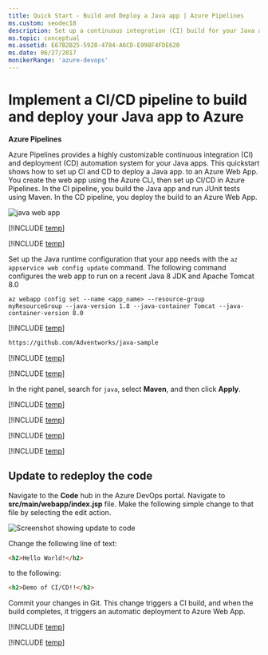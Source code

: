```yaml
---
title: Quick Start - Build and Deploy a Java app | Azure Pipelines
ms.custom: seodec18
description: Set up a continuous integration (CI) build for your Java app, and then a continuous deployment (CD) release to Azure using Azure Pipelines
ms.topic: conceptual
ms.assetid: E67B2B25-5928-4784-A6CD-E998F4FDE620
ms.date: 06/27/2017
monikerRange: 'azure-devops'
---
```


# Implement a CI/CD pipeline to build and deploy your Java app to Azure

**Azure Pipelines**

Azure Pipelines provides a highly customizable continuous integration (CI) and deployment (CD) automation system for your
Java apps.
This quickstart shows how to set up CI and CD to deploy
a Java app.
to an Azure Web App.
You create the web app using the Azure CLI, then set up CI/CD in Azure Pipelines.
In the CI pipeline, you build the Java app and run JUnit tests using Maven. In the CD pipeline, you deploy the build to an Azure Web App.

![java web app](media/quick-to-azure/java-web-app.png)

[!INCLUDE [temp](../includes/vsts-and-azure-setup.md)]

[!INCLUDE [temp](../includes/create-azure-web-app.md)]

Set up the Java runtime configuration that your app needs with the `az appservice web config update` command. The following command configures the web app to run on a recent Java 8 JDK and Apache Tomcat 8.0

```azurecli-interactive
az webapp config set --name <app_name> --resource-group myResourceGroup --java-version 1.8 --java-container Tomcat --java-container-version 8.0
```

[!INCLUDE [temp](../includes/import-code-1.md)]

```bash
https://github.com/Adventworks/java-sample
```

[!INCLUDE [temp](../includes/import-code-2.md)]

[!INCLUDE [temp](../includes/set-up-ci-1.md)]

In the right panel, search for `java`, select **Maven**, and then click **Apply**.

[!INCLUDE [temp](../includes/set-up-ci-2.md)]

[!INCLUDE [temp](../includes/set-up-cd-1.md)]

[!INCLUDE [temp](../includes/set-up-cd-2.md)]

[!INCLUDE [temp](../includes/set-up-cd-3.md)]

## Update to redeploy the code

Navigate to the **Code** hub in the Azure DevOps portal. Navigate to **src/main/webapp/index.jsp** file. Make the following simple change to that file by selecting the edit action.

![Screenshot showing update to code](media/quick-to-azure/cicd-get-started-update-code.png)

Change the following line of text:

```html
<h2>Hello World!</h2>
```

to the following:

```html
<h2>Demo of CI/CD!!</h2>
```

Commit your changes in Git. This change triggers a CI build, and when the build completes, it triggers an automatic deployment to Azure Web App.

[!INCLUDE [temp](../includes/browse-to-web-app.md)]

[!INCLUDE [temp](../includes/clean-up-resources.md)]
